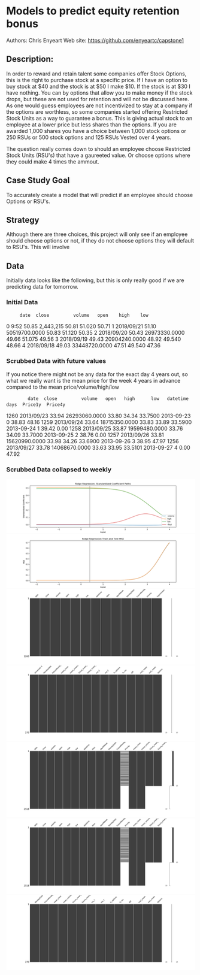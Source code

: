 # Models to predict equity retention bonus

Authors: Chris Enyeart 
Web site: https://github.com/enyeartc/capstone1


## Description:
In order to reward and retain talent some companies offer Stock Options, this is the right to purchase stock at a specific price.  If I have an option to buy stock at $40 and the stock is at $50 I make $10.  If the stock is at $30 I have nothing.  You can by options that allow you to make money if the stock drops, but these are not used for retention and will not be discussed here.  As one would guess employees are not incentivized to stay at a company if the options are worthless, so some companies started offering Restricted Stock Units as a way to guarantee a bonus.   This is giving actual stock to an employee at a lower price but less shares than the options.   If you are awarded 1,000 shares you have a choice between 1,000 stock options or 250 RSUs or 500 stock options and 125 RSUs  Vested over 4 years.   

The question really comes down to should an employee choose Restricted Stock Units (RSU's) that have a gaureeted value.  Or choose options where they could make 4 times the ammout.

## Case Study Goal
To accurately create a model that will predict if an employee should choose Options or RSU's.

## Strategy 
Although there are three choices, this project will only see if an employee should choose options or not,  if they do not choose options they will default to RSU's.  This will involve 

## Data   
Initially data looks like the following, but this is only really good if we are predicting data for tomorrow. 
### Initial Data
         date  close         volume   open    high    low
0       9:52   50.85      2,443,215  50.81  51.020  50.71
1  2018/09/21  51.10  50519700.0000  50.83  51.120  50.35
2  2018/09/20  50.43  26973330.0000  49.66  51.075  49.56
3  2018/09/19  49.43  20904240.0000  48.92  49.540  48.66
4  2018/09/18  49.03  33448720.0000  47.51  49.540  47.36

### Scrubbed Data with future values
If you notice there might not be any data for the exact day 4 years out, so what we really want is the mean price for the week 4 years in advance compared to the mean price/volume/high/low 

            date  close         volume   open   high      low   datetime  days  Price1y  Price4y
1260  2013/09/23  33.94  26293060.0000  33.80  34.34  33.7500 2013-09-23     0    38.83    48.16
1259  2013/09/24  33.64  18715350.0000  33.83  33.89  33.5900 2013-09-24     1    39.42     0.00
1258  2013/09/25  33.87  19599480.0000  33.76  34.09  33.7000 2013-09-25     2    38.76     0.00
1257  2013/09/26  33.81  15620990.0000  33.98  34.26  33.6900 2013-09-26     3    38.95    47.97
1256  2013/09/27  33.78  14068670.0000  33.63  33.95  33.5101 2013-09-27     4     0.00    47.92

### Scrubbed Data collapsed to weekly



![image info](images/f1.png)
![image info](images/f2.png)
![image info](images/f3.png)
![image info](images/f4.png)
![image info](images/msno.png)
![image info](images/msnoAllRows.png)
![image info](images/msnoSubset.png)
